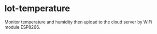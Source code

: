 # lot-temperature

Monitor temperature and humidity then upload to the cloud server by WiFi module ESP8266.
